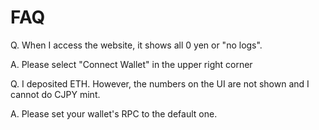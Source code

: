 # FAQ

Q. When I access the website, it shows all 0 yen or "no logs".&#x20;

A. Please select "Connect Wallet" in the upper right corner&#x20;



Q. I deposited ETH. However, the numbers on the UI are not shown and I cannot do CJPY mint.

A. Please set your wallet's RPC to the default one.&#x20;
